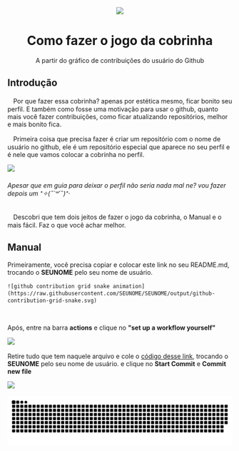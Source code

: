 <div align="center">
  
  ![](https://cdn.discordapp.com/attachments/895041648281649172/895042037815074856/github-contribution-grid-snake.gif)
  
  <h1>Como fazer o jogo da cobrinha</h1>
  <p >A partir do gráfico de contribuições do usuário do Github</p>
</div>

## Introdução
  
ㅤPor que fazer essa cobrinha? apenas por estética mesmo, ficar bonito seu perfil. E também como fosse uma motivação para usar o github, quanto mais você fazer contribuições, como ficar atualizando repositórios, melhor e mais bonito fica.

ㅤPrimeira coisa que precisa fazer é criar um repositório com o nome de usuário no github, ele é um repositório especial que aparece no seu perfil e é nele que vamos colocar a cobrinha no perfil.</p>

  ![](https://cdn.discordapp.com/attachments/895041648281649172/895047114642587739/NewCanvas1.png)

<h6>Apesar que em guia para deixar o perfil não seria nada mal ne? vou fazer depois um ⁺✧(˶´꒳´˵)⁺‧</h6

ㅤDescobri que tem dois jeitos de fazer o jogo da cobrinha, o Manual e o mais fácil. Faz o que você achar melhor. 

## Manual

Primeiramente, você precisa copiar e colocar este link no seu README.md, trocando o **SEUNOME** pelo seu nome de usuário.

    ![github contribution grid snake animation](https://raw.githubusercontent.com/SEUNOME/SEUNOME/output/github-contribution-grid-snake.svg)
<br>

Após, entre na barra **actions** e clique no **"set up a workflow yourself"**
  
  ![](https://cdn.discordapp.com/attachments/895041648281649172/895064610489630781/NewCanvas1.png)

Retire tudo que tem naquele arquivo e cole o [código desse link](https://github.com/MariaClaraC/Cobrinha/blob/main/.github/workflows/blank.yml), trocando o **SEUNOME** pelo seu nome de usuário. e clique no **Start Commit** e **Commit new file**

 ![](https://cdn.discordapp.com/attachments/895041648281649172/895066374039273532/NewCanvas1.png)
  
  
  ![github contribution grid snake animation](https://raw.githubusercontent.com/MariaClaraC/Cobrinha/output/github-contribution-grid-snake.svg)

